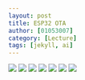 ```yaml
---
layout: post
title: ESP32 OTA
author: [01053007]
category: [Lecture]
tags: [jekyll, ai]
---
```

![](https://github.com/01053007/MCU-project/blob/main/images/LOT_01.png?raw=true)
![](https://github.com/01053007/MCU-project/blob/main/images/ESP32_OTA_1.jpg?raw=true)
![](https://github.com/01053007/MCU-project/blob/main/images/ESP32_OTA_2.jpg?raw=true)
![](https://github.com/01053007/MCU-project/blob/main/images/ESP32_OTA_3.jpg?raw=true)
![](https://github.com/01053007/MCU-project/blob/main/images/ESP32_OTA_4.jpg?raw=true)
![](https://github.com/01053007/MCU-project/blob/main/images/ESP32_OTA_5.jpg?raw=true)
![](https://github.com/01053007/MCU-project/blob/main/images/ESP32_OTA_6.jpg?raw=true)
